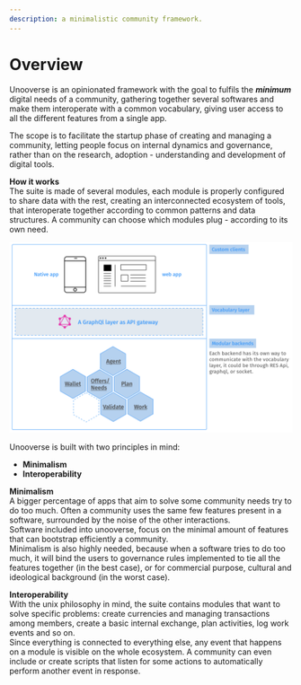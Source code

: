 ```yaml
---
description: a minimalistic community framework.
---
```


# Overview

Unooverse is an opinionated framework with the goal to fulfils the _**minimum**_ digital needs of a community, gathering together several softwares and make them interoperate with a common vocabulary, giving user access to all the different features from a single app. 

The scope is to facilitate the startup phase of creating and managing a community, letting people focus on internal dynamics and governance, rather than on the research, adoption - understanding and development of digital tools.

**How it works**  
The suite is made of several modules, each module is properly configured to share data with the rest, creating an interconnected ecosystem of tools, that interoperate together according to common patterns and data structures. A community can choose which modules plug - according to its own need.

![An overview of unooverse infrastructure](.gitbook/assets/screen-shot-2018-04-23-at-16.37.17.png)

Unooverse is built with two principles in mind:

* **Minimalism**
* **Interoperability**

**Minimalism**  
A bigger percentage of apps that aim to solve some community needs try to do too much. Often a community uses the same few features present in a software, surrounded by the noise of the other interactions.  
Software included into unooverse, focus on the minimal amount of features that can bootstrap efficiently a community.  
Minimalism is also highly needed, because when a software tries to do too much, it will bind the users to governance rules implemented to tie all the features together \(in the best case\), or for commercial purpose, cultural and ideological background \(in the worst case\).

**Interoperability**  
With the unix philosophy in mind, the suite contains modules that want to solve specific problems: create currencies and managing transactions among members, create a basic internal exchange, plan activities, log work events and so on.  
 Since everything is connected to everything else, any event that happens on a module is visible on the whole ecosystem. A community can even include or create scripts that listen for some actions to automatically perform another event in response.

